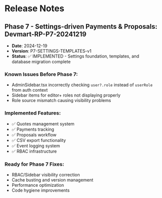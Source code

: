 # Release Notes

## Phase 7 - Settings-driven Payments & Proposals: Devmart-RP-P7-20241219
- **Date**: 2024-12-19
- **Version**: P7-SETTINGS-TEMPLATES-v1
- **Status**: ✅ IMPLEMENTED - Settings foundation, templates, and database migration complete

### Known Issues Before Phase 7:
- AdminSidebar.tsx incorrectly checking `user?.role` instead of `userRole` from auth context
- Sidebar items for editor+ roles not displaying properly
- Role source mismatch causing visibility problems

### Implemented Features:
- ✅ Quotes management system
- ✅ Payments tracking
- ✅ Proposals workflow
- ✅ CSV export functionality
- ✅ Event logging system
- ✅ RBAC infrastructure

### Ready for Phase 7 Fixes:
- RBAC/Sidebar visibility correction
- Cache busting and version management
- Performance optimization
- Code hygiene improvements